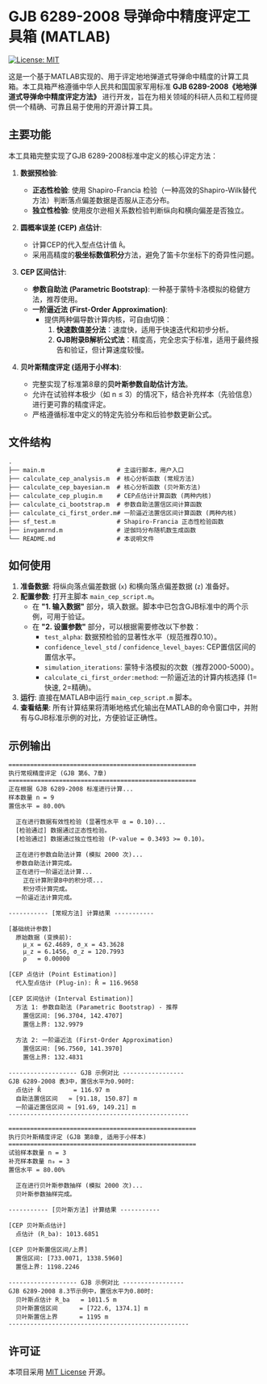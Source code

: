 # GJB 6289-2008 导弹命中精度评定工具箱 (MATLAB)

[![License: MIT](https://img.shields.io/badge/License-MIT-yellow.svg)](https://opensource.org/licenses/MIT)

这是一个基于MATLAB实现的、用于评定地地弹道式导弹命中精度的计算工具箱。本工具箱严格遵循中华人民共和国国家军用标准 **GJB 6289-2008《地地弹道式导弹命中精度评定方法》** 进行开发，旨在为相关领域的科研人员和工程师提供一个精确、可靠且易于使用的开源计算工具。

## 主要功能

本工具箱完整实现了GJB 6289-2008标准中定义的核心评定方法：

1.  **数据预检验**:
    *   **正态性检验**: 使用 Shapiro-Francia 检验（一种高效的Shapiro-Wilk替代方法）判断落点偏差数据是否服从正态分布。
    *   **独立性检验**: 使用皮尔逊相关系数检验判断纵向和横向偏差是否独立。

2.  **圆概率误差 (CEP) 点估计**:
    *   计算CEP的代入型点估计值 `R̂`。
    *   采用高精度的**极坐标数值积分**方法，避免了笛卡尔坐标下的奇异性问题。

3.  **CEP 区间估计**:
    *   **参数自助法 (Parametric Bootstrap)**: 一种基于蒙特卡洛模拟的稳健方法，推荐使用。
    *   **一阶逼近法 (First-Order Approximation)**:
        *   提供两种偏导数计算内核，可自由切换：
            1.  **快速数值差分法**：速度快，适用于快速迭代和初步分析。
            2.  **GJB附录B解析公式法**：精度高，完全忠实于标准，适用于最终报告和验证，但计算速度较慢。

4.  **贝叶斯精度评定 (适用于小样本)**:
    *   完整实现了标准第8章的**贝叶斯参数自助估计方法**。
    *   允许在试验样本极少（如 n ≤ 3）的情况下，结合补充样本（先验信息）进行更可靠的精度评定。
    *   严格遵循标准中定义的特定先验分布和后验参数更新公式。

## 文件结构

```
.
├── main.m                    # 主运行脚本，用户入口
├── calculate_cep_analysis.m  # 核心分析函数 (常规方法)
├── calculate_cep_bayesian.m  # 核心分析函数 (贝叶斯方法)
├── calculate_cep_plugin.m    # CEP点估计计算函数 (两种内核)
├── calculate_ci_bootstrap.m  # 参数自助法置信区间计算函数
├── calculate_ci_first_order.m# 一阶逼近法置信区间计算函数 (两种内核)
├── sf_test.m                 # Shapiro-Francia 正态性检验函数
├── invgamrnd.m               # 逆伽玛分布随机数生成函数
└── README.md                 # 本说明文件
```

## 如何使用

1.  **准备数据**: 将纵向落点偏差数据 (`x`) 和横向落点偏差数据 (`z`) 准备好。
2.  **配置参数**: 打开主脚本 `main_cep_script.m`。
    *   在 **"1. 输入数据"** 部分，填入数据。脚本中已包含GJB标准中的两个示例，可用于验证。
    *   在 **"2. 设置参数"** 部分，可以根据需要修改以下参数：
        *   `test_alpha`: 数据预检验的显著性水平（规范推荐0.10）。
        *   `confidence_level_std` / `confidence_level_bayes`: CEP置信区间的置信水平。
        *   `simulation_iterations`: 蒙特卡洛模拟的次数（推荐2000-5000）。
        *   `calculate_ci_first_order:method`: 一阶逼近法的计算内核选择 (1=快速, 2=精确)。
3.  **运行**: 直接在MATLAB中运行 `main_cep_script.m` 脚本。
4.  **查看结果**: 所有计算结果将清晰地格式化输出在MATLAB的命令窗口中，并附有与GJB标准示例的对比，方便验证正确性。

## 示例输出

```
====================================================
执行常规精度评定 (GJB 第6、7章)
====================================================
正在根据 GJB 6289-2008 标准进行计算...
样本数量 n = 9
置信水平 = 80.00%

  正在进行数据有效性检验 (显著性水平 α = 0.10)...
  [检验通过] 数据通过正态性检验。
  [检验通过] 数据通过独立性检验 (P-value = 0.3493 >= 0.10)。

  正在进行参数自助法计算 (模拟 2000 次)...
  参数自助法计算完成。
  正在进行一阶逼近法计算...
    正在计算附录B中的积分项...
    积分项计算完成。
  一阶逼近法计算完成。

----------- [常规方法] 计算结果 -----------

[基础统计参数]
  原始数据 (变换前):
    μ_x = 62.4689, σ_x = 43.3628
    μ_z = 6.1456, σ_z = 120.7993
    ρ   = 0.00000

[CEP 点估计 (Point Estimation)]
  代入型点估计 (Plug-in): R̂ = 116.9658

[CEP 区间估计 (Interval Estimation)]
  方法 1: 参数自助法 (Parametric Bootstrap) - 推荐
    置信区间: [96.3704, 142.4707]
    置信上界: 132.9979

  方法 2: 一阶逼近法 (First-Order Approximation)
    置信区间: [96.7560, 141.3970]
    置信上界: 132.4831

------------------- GJB 示例对比 -----------------
GJB 6289-2008 表3中，置信水平为0.90时:
  点估计 R̂         = 116.97 m
  自助法置信区间   ≈ [91.18, 150.87] m
  一阶逼近置信区间 ≈ [91.69, 149.21] m
--------------------------------------------------

====================================================
执行贝叶斯精度评定 (GJB 第8章, 适用于小样本)
====================================================
试验样本数量 n = 3
补充样本数量 n₀ = 3
置信水平 = 80.00%

  正在进行贝叶斯参数抽样 (模拟 2000 次)...
  贝叶斯参数抽样完成。

----------- [贝叶斯方法] 计算结果 -----------

[CEP 贝叶斯点估计]
  点估计 (R_ba): 1013.6851

[CEP 贝叶斯置信区间/上界]
  置信区间: [733.0071, 1338.5960]
  置信上界: 1198.2246

------------------- GJB 示例对比 -----------------
GJB 6289-2008 8.3节示例中，置信水平为0.80时:
  贝叶斯点估计 R_ba   = 1011.5 m
  贝叶斯置信区间      = [722.6, 1374.1] m
  贝叶斯置信上界      = 1195 m
--------------------------------------------------

```

## 许可证

本项目采用 [MIT License](https://opensource.org/licenses/MIT) 开源。